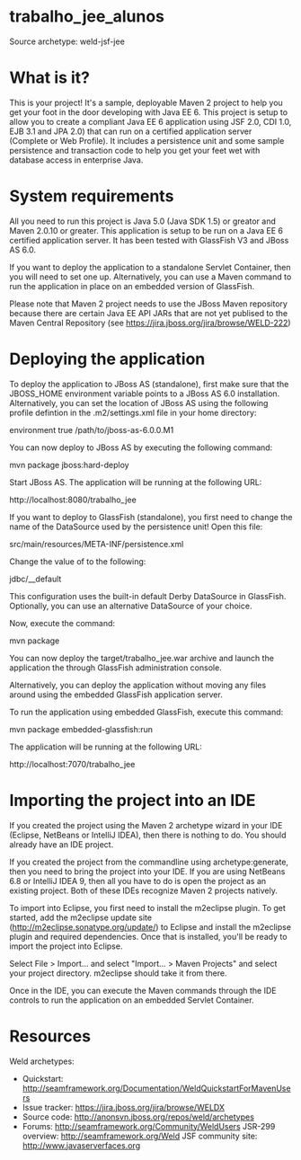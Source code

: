# trabalho_jee_alunos

 Source archetype: weld-jsf-jee

 What is it?
 ===========

 This is your project! It's a sample, deployable Maven 2 project to help you
 get your foot in the door developing with Java EE 6. This project is setup to
 allow you to create a compliant Java EE 6 application using JSF 2.0, CDI 1.0,
 EJB 3.1 and JPA 2.0) that can run on a certified application server (Complete
 or Web Profile). It includes a persistence unit and some sample persistence
 and transaction code to help you get your feet wet with database access in
 enterprise Java. 

 System requirements
 ===================

 All you need to run this project is Java 5.0 (Java SDK 1.5) or greator and
 Maven 2.0.10 or greater. This application is setup to be run on a Java EE 6
 certified application server. It has been tested with GlassFish V3 and JBoss
 AS 6.0.

 If you want to deploy the application to a standalone Servlet Container, then
 you will need to set one up. Alternatively, you can use a Maven command to run
 the application in place on an embedded version of GlassFish.

 Please note that Maven 2 project needs to use the JBoss Maven repository
 because there are certain Java EE API JARs that are not yet publised to the
 Maven Central Repository (see https://jira.jboss.org/jira/browse/WELD-222)

 Deploying the application
 =========================

 To deploy the application to JBoss AS (standalone), first make sure that the
 JBOSS_HOME environment variable points to a JBoss AS 6.0 installation.
 Alternatively, you can set the location of JBoss AS using the following
 profile defintion in the .m2/settings.xml file in your home directory:

<?xml version="1.0" encoding="UTF-8"?>
<settings
   xmlns="http://maven.apache.org/POM/4.0.0"
   xmlns:xsi="http://www.w3.org/2001/XMLSchema-instance"
   xsi:schemaLocation="http://maven.apache.org/POM/4.0.0 http://maven.apache.org/xsd/settings-1.0.0.xsd">

   <profiles>
      <profile>
         <id>environment</id>
         <activation>
            <activeByDefault>true</activeByDefault>
         </activation>
         <properties>
            <jboss.home>/path/to/jboss-as-6.0.0.M1</jboss.home>
         </properties>
      </profile>
   </profiles>
   
</settings>

 You can now deploy to JBoss AS by executing the following command:

  mvn package jboss:hard-deploy

 Start JBoss AS. The application will be running at the following URL:

  http://localhost:8080/trabalho_jee

 If you want to deploy to GlassFish (standalone), you first need to change
 the name of the DataSource used by the persistence unit! Open this file:

  src/main/resources/META-INF/persistence.xml

 Change the value of <jta-data-source> to the following:

  <jta-data-source>jdbc/__default</jta-data-source>

 This configuration uses the built-in default Derby DataSource in GlassFish.
 Optionally, you can use an alternative DataSource of your choice.
 
 Now, execute the command:

  mvn package
 
 You can now deploy the target/trabalho_jee.war archive and launch the
 application the through GlassFish administration console.

 Alternatively, you can deploy the application without moving any files around
 using the embedded GlassFish application server.

 To run the application using embedded GlassFish, execute this command:

  mvn package embedded-glassfish:run

 The application will be running at the following URL:
 
  http://localhost:7070/trabalho_jee

 Importing the project into an IDE
 =================================

 If you created the project using the Maven 2 archetype wizard in your IDE
 (Eclipse, NetBeans or IntelliJ IDEA), then there is nothing to do. You should
 already have an IDE project.

 If you created the project from the commandline using archetype:generate, then
 you need to bring the project into your IDE. If you are using NetBeans 6.8 or
 IntelliJ IDEA 9, then all you have to do is open the project as an existing
 project. Both of these IDEs recognize Maven 2 projects natively.

 To import into Eclipse, you first need to install the m2eclipse plugin. To get
 started, add the m2eclipse update site (http://m2eclipse.sonatype.org/update/)
 to Eclipse and install the m2eclipse plugin and required dependencies. Once
 that is installed, you'll be ready to import the project into Eclipse.

 Select File > Import... and select "Import... > Maven Projects" and select
 your project directory. m2eclipse should take it from there.

 Once in the IDE, you can execute the Maven commands through the IDE controls
 to run the application on an embedded Servlet Container.

 Resources
 =========

 Weld archetypes:
 -  Quickstart:        http://seamframework.org/Documentation/WeldQuickstartForMavenUsers
 -  Issue tracker:     https://jira.jboss.org/jira/browse/WELDX
 -  Source code:       http://anonsvn.jboss.org/repos/weld/archetypes
 -  Forums:            http://seamframework.org/Community/WeldUsers
 JSR-299 overview:     http://seamframework.org/Weld
 JSF community site:   http://www.javaserverfaces.org

